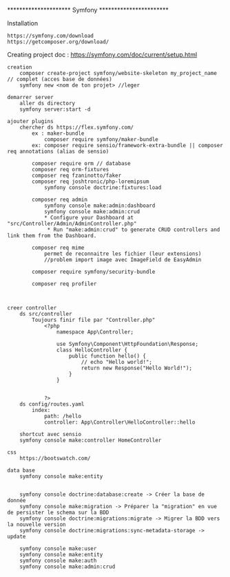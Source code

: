 ********************* Symfony ***********************

Installation

    https://symfony.com/download
    https://getcomposer.org/download/


Creating project
    doc : 
        https://symfony.com/doc/current/setup.html

    creation 
        composer create-project symfony/website-skeleton my_project_name // complet (acces base de données)
        symfony new <nom de ton projet> //leger

    demarrer server 
        aller ds directory 
        symfony server:start -d

    ajouter plugins
        chercher ds https://flex.symfony.com/
            ex : maker-bundle
                composer require symfony/maker-bundle
            ex: composer require sensio/framework-extra-bundle || composer req annotations (alias de sensio)

            composer require orm // database
            composer req orm-fixtures
            composer req fzaninotto/faker
            composer req joshtronic/php-loremipsum
                symfony console doctrine:fixtures:load
            
            composer req admin
                symfony console make:admin:dashboard
                symfony console make:admin:crud
                * Configure your Dashboard at "src/Controller/Admin/AdminController.php"
                 * Run "make:admin:crud" to generate CRUD controllers and link them from the Dashboard.

            composer req mime
                permet de reconnaitre les fichier (leur extensions)
                //problem import image avec ImageField de EasyAdmin
            
            composer require symfony/security-bundle

            composer req profiler



    creer controller
        ds src/controller
            Toujours finir file par "Controller.php"
                <?php
                    namespace App\Controller;

                    use Symfony\Component\HttpFoundation\Response;
                    class HelloController {
                        public function hello() {
                            // echo "Hello world!";
                            return new Response("Hello World!");
                        }
                    }


                ?>
        ds config/routes.yaml
            index:
                path: /hello
                controller: App\Controller\HelloController::hello

        shortcut avec sensio
        symfony console make:controller HomeController

    css
        https://bootswatch.com/

    data base
        symfony console make:entity 


        symfony console doctrine:database:create -> Créer la base de donnée
        symfony console make:migration -> Préparer la "migration" en vue de persister le schema sur la BDD
        symfony console doctrine:migrations:migrate -> Migrer la BDD vers la nouvelle version
        symfony console doctrine:migrations:sync-metadata-storage -> update

        symfony console make:user
        symfony console make:entity
        symfony console make:auth
        symfony console make:admin:crud

        

    
    







